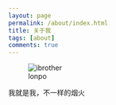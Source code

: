 ```yaml
---
layout: page
permalink: /about/index.html
title: 关于我
tags: [about]
comments: true
---
```

<figure>
  <img src="{{ site.url }}/images/moe.png" alt="ibrother">
  <figcaption>lonpo</figcaption>
</figure>

<div class="alert alert-success" role="alert">
    我就是我，不一样的烟火 
</div>
